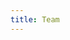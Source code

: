 ```yaml
---
title: Team
---
```


<script setup>
  import TeamPage from './team/TeamPage.vue'
</script>

<TeamPage />

